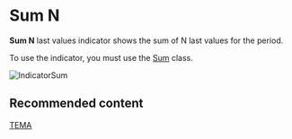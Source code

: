 # Sum N

**Sum N** last values indicator shows the sum of N last values for the period. 

To use the indicator, you must use the [Sum](../api/StockSharp.Algo.Indicators.Sum.html) class. 

![IndicatorSum](~/images/IndicatorSum.png)

## Recommended content

[TEMA](IndicatorTripleExponentialMovingAverage.md)
